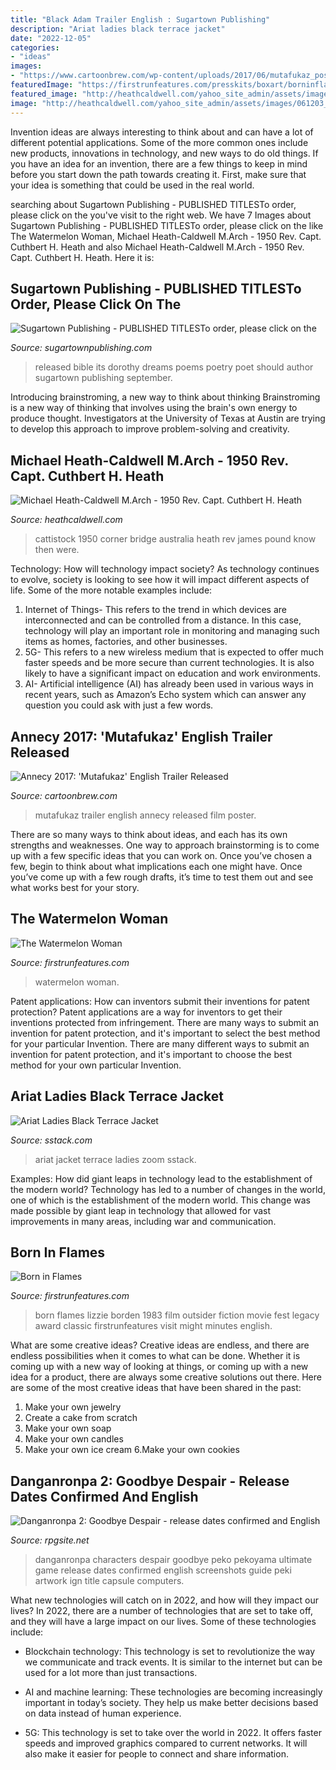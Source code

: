```yaml
---
title: "Black Adam Trailer English : Sugartown Publishing"
description: "Ariat ladies black terrace jacket"
date: "2022-12-05"
categories:
- "ideas"
images:
- "https://www.cartoonbrew.com/wp-content/uploads/2017/06/mutafukaz_poster.jpg"
featuredImage: "https://firstrunfeatures.com/presskits/boxart/borninflames_flat.jpg"
featured_image: "http://heathcaldwell.com/yahoo_site_admin/assets/images/061203_056.13805622_std.jpg"
image: "http://heathcaldwell.com/yahoo_site_admin/assets/images/061203_056.13805622_std.jpg"
---
```



Invention ideas are always interesting to think about and can have a lot of different potential applications. Some of the more common ones include new products, innovations in technology, and new ways to do old things. If you have an idea for an invention, there are a few things to keep in mind before you start down the path towards creating it. First, make sure that your idea is something that could be used in the real world.

	

		
searching about Sugartown Publishing - PUBLISHED TITLESTo order, please click on the you've visit to the right web. We have 7 Images about Sugartown Publishing - PUBLISHED TITLESTo order, please click on the like The Watermelon Woman, Michael Heath-Caldwell M.Arch - 1950 Rev. Capt. Cuthbert H. Heath and also Michael Heath-Caldwell M.Arch - 1950 Rev. Capt. Cuthbert H. Heath. Here it is:
		
    
## Sugartown Publishing - PUBLISHED TITLESTo Order, Please Click On The

<img loading=lazy src="http://sugartownpublishing.com/yahoo_site_admin/assets/images/Bruce-Bagnell-cover_full_sm_2.216181027_std.jpg" onerror="this.onerror=null;this.src='https://tse3.mm.bing.net/th?id=OIP.GV1OAxI9aVyFeMwiHaMoHAAAAA&amp;pid=15.1';" alt="Sugartown Publishing - PUBLISHED TITLESTo order, please click on the">

_Source: sugartownpublishing.com_

>released bible its dorothy dreams poems poetry poet should author sugartown publishing september. 

	

Introducing brainstroming, a new way to think about thinking
Brainstroming is a new way of thinking that involves using the brain's own energy to produce thought. Investigators at the University of Texas at Austin are trying to develop this approach to improve problem-solving and creativity.

    
## Michael Heath-Caldwell M.Arch - 1950 Rev. Capt. Cuthbert H. Heath

<img loading=lazy src="http://heathcaldwell.com/yahoo_site_admin/assets/images/061203_056.13805622_std.jpg" onerror="this.onerror=null;this.src='https://tse1.mm.bing.net/th?id=OIP.qvKO9wscKTeDlmxvw2Pp3wHaEe&amp;pid=15.1';" alt="Michael Heath-Caldwell M.Arch - 1950 Rev. Capt. Cuthbert H. Heath">

_Source: heathcaldwell.com_

>cattistock 1950 corner bridge australia heath rev james pound know then were. 

	

Technology: How will technology impact society?
As technology continues to evolve, society is looking to see how it will impact different aspects of life. Some of the more notable examples include:
1. Internet of Things- This refers to the trend in which devices are interconnected and can be controlled from a distance. In this case, technology will play an important role in monitoring and managing such items as homes, factories, and other businesses. 
2. 5G- This refers to a new wireless medium that is expected to offer much faster speeds and be more secure than current technologies. It is also likely to have a significant impact on education and work environments. 
3. AI- Artificial intelligence (AI) has already been used in various ways in recent years, such as Amazon’s Echo system which can answer any question you could ask with just a few words.

    
## Annecy 2017: &#039;Mutafukaz&#039; English Trailer Released

<img loading=lazy src="https://www.cartoonbrew.com/wp-content/uploads/2017/06/mutafukaz_poster.jpg" onerror="this.onerror=null;this.src='https://tse1.mm.bing.net/th?id=OIP.a30j3FQagYH2ntsW5kvaWwHaJ4&amp;pid=15.1';" alt="Annecy 2017: &#039;Mutafukaz&#039; English Trailer Released">

_Source: cartoonbrew.com_

>mutafukaz trailer english annecy released film poster. 

	

There are so many ways to think about ideas, and each has its own strengths and weaknesses. One way to approach brainstorming is to come up with a few specific ideas that you can work on. Once you’ve chosen a few, begin to think about what implications each one might have. Once you’ve come up with a few rough drafts, it’s time to test them out and see what works best for your story.

    
## The Watermelon Woman

<img loading=lazy src="http://firstrunfeatures.com/presskits/boxart/watermelon_flat.jpg" onerror="this.onerror=null;this.src='https://tse3.mm.bing.net/th?id=OIP.kQqnI76PmgMrzPrxNzqZ-QHaKc&amp;pid=15.1';" alt="The Watermelon Woman">

_Source: firstrunfeatures.com_

>watermelon woman. 

	

Patent applications: How can inventors submit their inventions for patent protection?
Patent applications are a way for inventors to get their inventions protected from infringement. There are many ways to submit an invention for patent protection, and it's important to select the best method for your particular Invention. 
There are many different ways to submit an invention for patent protection, and it's important to choose the best method for your own particular Invention.

    
## Ariat Ladies Black Terrace Jacket

<img loading=lazy src="https://www.sstack.com/resources/sstack/images/products/processed/37866.b.zoom.jpg" onerror="this.onerror=null;this.src='https://tse4.mm.bing.net/th?id=OIP.OLkKkB5wpfA8kmYN7NnpEAHaHa&amp;pid=15.1';" alt="Ariat Ladies Black Terrace Jacket">

_Source: sstack.com_

>ariat jacket terrace ladies zoom sstack. 

	

Examples: How did giant leaps in technology lead to the establishment of the modern world?
Technology has led to a number of changes in the world, one of which is the establishment of the modern world. This change was made possible by giant leap in technology that allowed for vast improvements in many areas, including war and communication.

    
## Born In Flames

<img loading=lazy src="https://firstrunfeatures.com/presskits/boxart/borninflames_flat.jpg" onerror="this.onerror=null;this.src='https://tse3.mm.bing.net/th?id=OIP.OFoN1KUxCdXNtIjgiauuxQHaKZ&amp;pid=15.1';" alt="Born in Flames">

_Source: firstrunfeatures.com_

>born flames lizzie borden 1983 film outsider fiction movie fest legacy award classic firstrunfeatures visit might minutes english. 

	

What are some creative ideas?
Creative ideas are endless, and there are endless possibilities when it comes to what can be done. Whether it is coming up with a new way of looking at things, or coming up with a new idea for a product, there are always some creative solutions out there. Here are some of the most creative ideas that have been shared in the past:
1. Make your own jewelry 
2. Create a cake from scratch 
3. Make your own soap 
4. Make your own candles 
5. Make your own ice cream 
6.Make your own cookies 

    
## Danganronpa 2: Goodbye Despair - Release Dates Confirmed And English

<img loading=lazy src="https://assets.rpgsite.net/images/images/000/026/142/original/DR2_Jun52014_07.png" onerror="this.onerror=null;this.src='https://tse3.mm.bing.net/th?id=OIP.rd842Wa8Ak_HZAEMeVflaAHaEK&amp;pid=15.1';" alt="Danganronpa 2: Goodbye Despair - release dates confirmed and English">

_Source: rpgsite.net_

>danganronpa characters despair goodbye peko pekoyama ultimate game release dates confirmed english screenshots guide peki artwork ign title capsule computers. 

	

What new technologies will catch on in 2022, and how will they impact our lives?
In 2022, there are a number of technologies that are set to take off, and they will have a large impact on our lives. Some of these technologies include: 
- Blockchain technology: This technology is set to revolutionize the way we communicate and track events. It is similar to the internet but can be used for a lot more than just transactions. 

- AI and machine learning: These technologies are becoming increasingly important in today’s society. They help us make better decisions based on data instead of human experience. 

- 5G: This technology is set to take over the world in 2022. It offers faster speeds and improved graphics compared to current networks. It will also make it easier for people to connect and share information.

